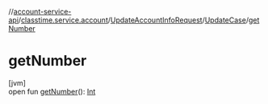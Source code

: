 //[account-service-api](../../../../index.md)/[classtime.service.account](../../index.md)/[UpdateAccountInfoRequest](../index.md)/[UpdateCase](index.md)/[getNumber](get-number.md)

# getNumber

[jvm]\
open fun [getNumber](get-number.md)(): [Int](https://kotlinlang.org/api/latest/jvm/stdlib/kotlin/-int/index.html)
